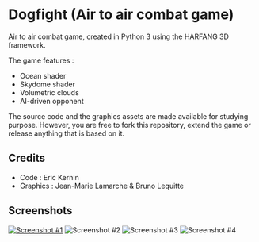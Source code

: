 # Dogfight (Air to air combat game)

Air to air combat game, created in Python 3 using the HARFANG 3D framework.

The game features : 
* Ocean shader
* Skydome shader
* Volumetric clouds
* AI-driven opponent


The source code and the graphics assets are made available for studying purpose. However, you are free to fork this repository, extend the game or release anything that is based on it.

## Credits
* Code : Eric Kernin
* Graphics : Jean-Marie Lamarche & Bruno Lequitte

## Screenshots
[![Screenshot #1](https://github.com/harfang3d/game-dogfight/raw/master/screenshots/thumbnails/dogfight-screenshot-00.jpg)](https://github.com/harfang3d/game-dogfight/raw/master/screenshots/dogfight-screenshot-00.jpg)
![Screenshot #2](https://github.com/harfang3d/game-dogfight/raw/master/screenshots/thumbnails/dogfight-screenshot-01.jpg)
![Screenshot #3](https://github.com/harfang3d/game-dogfight/raw/master/screenshots/thumbnails/dogfight-screenshot-03.jpg)
![Screenshot #4](https://github.com/harfang3d/game-dogfight/raw/master/screenshots/thumbnails/dogfight-screenshot-07.jpg)
